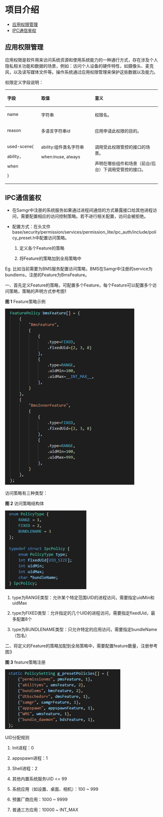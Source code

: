 # 项目介绍<a name="ZH-CN_TOPIC_0000001123217533"></a>

-   [应用权限管理](#section20822104317111)
-   [IPC通信鉴权](#section156859591110)

## 应用权限管理<a name="section20822104317111"></a>

应用权限是软件用来访问系统资源和使用系统能力的一种通行方式，存在涉及个人隐私相关功能和数据的场景，例如：访问个人设备的硬件特性，如摄像头、麦克风，以及读写媒体文件等。操作系统通过应用权限管理来保护这些数据以及能力。

权限定义字段说明：

<a name="table1073153511418"></a>
<table><thead align="left"><tr id="row11107193541417"><th class="cellrowborder" valign="top" width="22.220000000000002%" id="mcps1.1.4.1.1"><p id="p6107535141420"><a name="p6107535141420"></a><a name="p6107535141420"></a>字段</p>
</th>
<th class="cellrowborder" valign="top" width="35.099999999999994%" id="mcps1.1.4.1.2"><p id="p111080352143"><a name="p111080352143"></a><a name="p111080352143"></a>取值</p>
</th>
<th class="cellrowborder" valign="top" width="42.68%" id="mcps1.1.4.1.3"><p id="p161080358141"><a name="p161080358141"></a><a name="p161080358141"></a>意义</p>
</th>
</tr>
</thead>
<tbody><tr id="row151081735111418"><td class="cellrowborder" valign="top" width="22.220000000000002%" headers="mcps1.1.4.1.1 "><p id="p1108193521417"><a name="p1108193521417"></a><a name="p1108193521417"></a>name</p>
</td>
<td class="cellrowborder" valign="top" width="35.099999999999994%" headers="mcps1.1.4.1.2 "><p id="p131081435151413"><a name="p131081435151413"></a><a name="p131081435151413"></a>字符串</p>
</td>
<td class="cellrowborder" valign="top" width="42.68%" headers="mcps1.1.4.1.3 "><p id="p0108235141411"><a name="p0108235141411"></a><a name="p0108235141411"></a>权限名。</p>
</td>
</tr>
<tr id="row19108143516148"><td class="cellrowborder" valign="top" width="22.220000000000002%" headers="mcps1.1.4.1.1 "><p id="p51081355145"><a name="p51081355145"></a><a name="p51081355145"></a>reason</p>
</td>
<td class="cellrowborder" valign="top" width="35.099999999999994%" headers="mcps1.1.4.1.2 "><p id="p01082358147"><a name="p01082358147"></a><a name="p01082358147"></a>多语言字符串id</p>
</td>
<td class="cellrowborder" valign="top" width="42.68%" headers="mcps1.1.4.1.3 "><p id="p191081235171414"><a name="p191081235171414"></a><a name="p191081235171414"></a>应用申请此权限的目的。</p>
</td>
</tr>
<tr id="row13108123516145"><td class="cellrowborder" valign="top" width="22.220000000000002%" headers="mcps1.1.4.1.1 "><p id="p18109835101415"><a name="p18109835101415"></a><a name="p18109835101415"></a>used-scene{</p>
<p id="p910913358146"><a name="p910913358146"></a><a name="p910913358146"></a>ability，</p>
<p id="p11109235181420"><a name="p11109235181420"></a><a name="p11109235181420"></a>when</p>
<p id="p16109193531417"><a name="p16109193531417"></a><a name="p16109193531417"></a>}</p>
</td>
<td class="cellrowborder" valign="top" width="35.099999999999994%" headers="mcps1.1.4.1.2 "><p id="p4109123511420"><a name="p4109123511420"></a><a name="p4109123511420"></a>ability:组件类名字符串</p>
<p id="p19109133531410"><a name="p19109133531410"></a><a name="p19109133531410"></a>when:inuse, always</p>
</td>
<td class="cellrowborder" valign="top" width="42.68%" headers="mcps1.1.4.1.3 "><p id="p31091835151413"><a name="p31091835151413"></a><a name="p31091835151413"></a>调用受此权限管控的接口的场景。</p>
<p id="p93361156407"><a name="p93361156407"></a><a name="p93361156407"></a>声明在哪些组件和场景（前台/后台）下调用受管控的接口。</p>
</td>
</tr>
</tbody>
</table>

## IPC通信鉴权<a name="section156859591110"></a>

-   在Samgr中注册的系统服务如果通过进程间通信的方式暴露接口给其他进程访问，需要配置相应的访问控制策略。若不进行相关配置，访问会被拒绝。
-   配置方式：在头文件base/security/permission/services/permission\_lite/ipc\_auth/include/policy\_preset.h中配置访问策略。

    1. 定义各个Feature的策略

    2. 将Feature的策略加到全局策略中


Eg.  比如当前需要为BMS服务配置访问策略，BMS在Samgr中注册的service为bundlems，注册的Feature为BmsFeature。

一、首先定义Feature的策略，可配置多个Feature，每个Feature可以配置多个访问策略，策略的声明方式参考图1

**图 1**  Feature策略示例<a name="fig715515221920"></a>  


![](figures/bms策略举例.png)

访问策略有三种类型：

**图 2**  访问策略结构体<a name="fig1848524515915"></a>  


![](figures/策略类型2.png)

1.   type为RANGE类型：允许某个特定范围UID的进程访问，需要指定uidMin和uidMax

2.   type为FIXED类型：允许指定的几个UID的进程访问，需要指定fixedUid，最多配置8个

3.   type为BUNDLENAME类型：只允许特定的应用访问，需要指定bundleName（包名）

二、将定义的Feature的策略加配到全局策略中，需要配置feature数量，注册参考图3

**图 3**  feature策略注册<a name="fig1181753551014"></a>  


![](figures/全局策略2.png)

UID分配规则

1. Init进程：0

2. appspawn进程：1

3. Shell进程：2

4. 其他内置系统服务UID <= 99

5. 系统应用（如设置、桌面、相机）：100 \~ 999

6. 预置厂商应用：1000 \~ 9999

7. 普通三方应用：10000 \~ INT\_MAX

